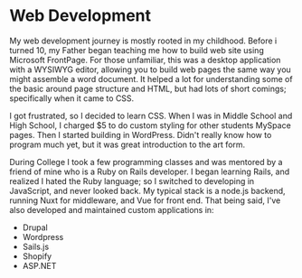 # Web Development
My web development journey is mostly rooted in my childhood. Before i turned 10, my Father began teaching me how to build web site using Microsoft FrontPage. For those unfamiliar, this was a desktop application with a WYSIWYG editor, allowing you to build web pages the same way you might assemble a word document. It helped a lot for understanding some of the basic around page structure and HTML, but had lots of short comings; specifically when it came to CSS.

I got frustrated, so I decided to learn CSS. When I was in Middle School and High School, I charged $5 to do custom styling for other students MySpace pages. Then I started building in WordPress. Didn't really know how to program much yet, but it was great introduction to the art form.

During College I took a few programming classes and was mentored by a friend of mine who is a Ruby on Rails developer. I began learning Rails, and realized I hated the Ruby language; so I switched to developing in JavaScript, and never looked back. My typical stack is a node.js backend, running Nuxt for middleware, and Vue for front end. That being said, I've also developed and maintained custom applications in:
- Drupal 
- Wordpress
- Sails.js
- Shopify
- ASP.NET